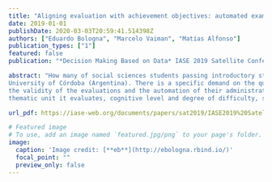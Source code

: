 ```yaml
---
title: "Aligning evaluation with achievement objectives: automated exams based on Bloom's taxonomy"
date: 2019-01-01
publishDate: 2020-03-03T20:59:41.514398Z
authors: ["Eduardo Bologna", "Marcelo Vaiman", "Matías Alfonso"]
publication_types: ["1"]
featured: false
publication: "*Decision Making Based on Data* IASE 2019 Satellite Conference: Kuala Lumpur, Malaysia"

abstract: "How many of social sciences students passing introductory statistics courses develop the expected skills to make a meaningful use of statistics? Our diagnosis suggests that an important part of them achieve this through memorization and repetition. This communication reports the in-progress effort to improve the quality of the evaluation of an introductory statistics course in Psychology degree, National
University of Córdoba (Argentina). There is a specific demand on the qualifications required of students who pass the subject, which combines with a significant volume of students, so it is necessary to ensure
the validity of the evaluations and the automation of their administration and correction. The work consists of the construction of examination items classified according to three criteria: elementary
thematic unit it evaluates, cognitive level and degree of difficulty, so that precision exams can be built. Using _exams_ R package, the proposal is applicable to classroom or on-line courses."

url_pdf: https://iase-web.org/documents/papers/sat2019/IASE2019%20Satellite%20110_BOLOGNA.pdf?1569666563

# Featured image
# To use, add an image named `featured.jpg/png` to your page's folder. 
image:
  caption: 'Image credit: [**eb**](http://ebologna.rbind.io/)'
  focal_point: ""
  preview_only: false
---
```


